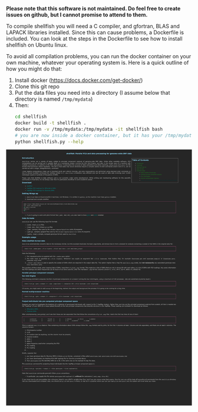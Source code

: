 **Please note that this software is not maintained. Do feel free to create issues on github, but I cannot promise to attend to them.**

To compile shellfish you will need a C compiler, and gfortran, BLAS and LAPACK libraries installed. Since this can cause problems, a Dockerfile is included. You can look at the steps in the Dockerfile to see how to install shellfish on Ubuntu linux.

To avoid all compilation problems, you can run the docker container on your own machine, whatever your operating system is. Here is a quick outline of how you might do that:

1. Install docker (https://docs.docker.com/get-docker/)
2. Clone this git repo
3. Put the data files you need into a directory (I assume below that directory is named `/tmp/mydata`)
4. Then:
    ```bash
    cd shellfish
    docker build -t shellfish .
    docker run -v /tmp/mydata:/tmp/mydata -it shellfish bash
    # you are now inside a docker container, but it has your /tmp/mydata
    python shellfish.py --help
    ```


<a href="http://dandavison.github.io/shellfish/"><img src="screenshot.png"/></a>
